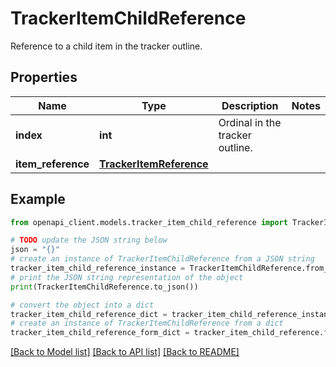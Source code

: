 # TrackerItemChildReference

Reference to a child item in the tracker outline.

## Properties

Name | Type | Description | Notes
------------ | ------------- | ------------- | -------------
**index** | **int** | Ordinal in the tracker outline. | 
**item_reference** | [**TrackerItemReference**](TrackerItemReference.md) |  | 

## Example

```python
from openapi_client.models.tracker_item_child_reference import TrackerItemChildReference

# TODO update the JSON string below
json = "{}"
# create an instance of TrackerItemChildReference from a JSON string
tracker_item_child_reference_instance = TrackerItemChildReference.from_json(json)
# print the JSON string representation of the object
print(TrackerItemChildReference.to_json())

# convert the object into a dict
tracker_item_child_reference_dict = tracker_item_child_reference_instance.to_dict()
# create an instance of TrackerItemChildReference from a dict
tracker_item_child_reference_form_dict = tracker_item_child_reference.from_dict(tracker_item_child_reference_dict)
```
[[Back to Model list]](../README.md#documentation-for-models) [[Back to API list]](../README.md#documentation-for-api-endpoints) [[Back to README]](../README.md)


